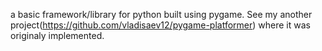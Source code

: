 a  basic framework/library for python built using pygame.
See my another project(https://github.com/vladisaev12/pygame-platformer) where it was originaly implemented.
